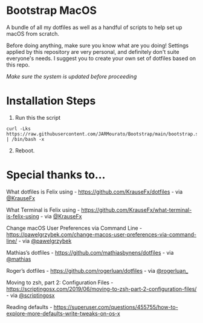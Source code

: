 # Bootstrap MacOS

A bundle of all my dotfiles as well as a handful of scripts to help set up macOS from scratch.

Before doing anything, make sure you know what are you doing! Settings applied by this repository are very personal, and definitely don't suite everyone's needs. I suggest you to create your own set of dotfiles based on this repo.

*Make sure the system is updated before proceeding*

# Installation Steps

1. Run this the script

```
curl -Lks https://raw.githubusercontent.com/JARMourato/Bootstrap/main/bootstrap.sh | /bin/bash -x
```

2. Reboot.

# Special thanks to…

What dotfiles is Felix using - https://github.com/KrauseFx/dotfiles - via [@KrauseFx](https://twitter.com/krausefx)

What Terminal is Felix using - https://github.com/KrauseFx/what-terminal-is-felix-using - via [@KrauseFx](https://twitter.com/krausefx)

Change macOS User Preferences via Command Line - https://pawelgrzybek.com/change-macos-user-preferences-via-command-line/ - via [@pawelgrzybek](https://twitter.com/pawelgrzybek)

Mathias’s dotfiles - https://github.com/mathiasbynens/dotfiles - via [@mathias](https://twitter.com/mathias)

Roger’s dotfiles - https://github.com/rogerluan/dotfiles - via [@rogerluan_](https://twitter.com/rogerluan_)

Moving to zsh, part 2: Configuration Files - https://scriptingosx.com/2019/06/moving-to-zsh-part-2-configuration-files/ - via [@scriptingosx](https://twitter.com/scriptingosx)

Reading defaults - https://superuser.com/questions/455755/how-to-explore-more-defaults-write-tweaks-on-os-x
